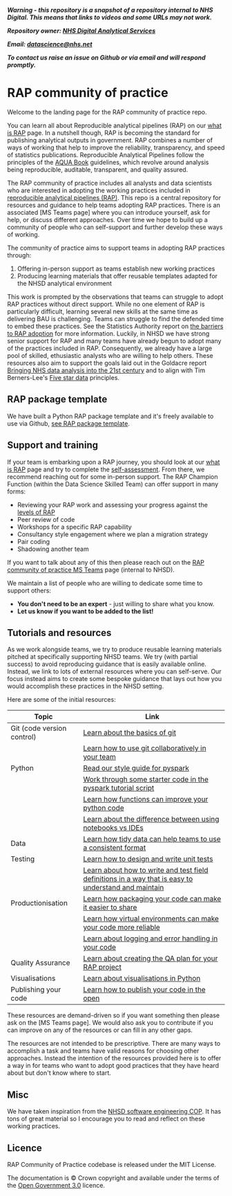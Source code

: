 ***Warning - this repository is a snapshot of a repository internal to NHS Digital.
This means that links to videos and some URLs may not work.***

***Repository owner: [NHS Digital Analytical Services](https://github.com/NHSDigital/data-analytics-services)***

***Email: datascience@nhs.net***

***To contact us raise an issue on Github or via email and will respond promptly.***

# RAP community of practice
Welcome to the landing page for the RAP community of practice repo. 

You can learn all about Reproducible analytical pipelines (RAP) on our [what is RAP](what-is-RAP.md) page. In a nutshell though, RAP is becoming the standard for publishing analytical outputs in government. RAP combines a number of ways of working that help to improve the reliability, transparency, and speed of statistics publications. Reproducible Analytical Pipelines follow the principles of the [AQUA Book](https://www.gov.uk/government/publications/the-aqua-book-guidance-on-producing-quality-analysis-for-government) guidelines, which revolve around analysis being reproducible, auditable, transparent, and quality assured. 

The RAP community of practice includes all analysts and data scientists who are interested in adopting the working practices included in [reproducible analytical pipelines (RAP)](what-is-RAP.md). This repo is a central repository for resources and guidance to help teams adopting RAP practices. There is an associated [MS Teams page] where you can introduce yourself, ask for help, or discuss different approaches. Over time we hope to build up a community of people who can self-support and further develop these ways of working.

The community of practice aims to support teams in adopting RAP practices through: 
1. Offering in-person support as teams establish new working practices
2. Producing learning materials that offer reusable templates adapted for the NHSD analytical environment

This work is prompted by the observations that teams can struggle to adopt RAP practices without direct support. While no one element of RAP is particularly difficult, learning several new skills at the same time as delivering BAU is challenging. Teams can struggle to find the defended time to embed these practices. See the Statistics Authority report on [the barriers to RAP adoption](https://osr.statisticsauthority.gov.uk/publication/reproducible-analytical-pipelines-overcoming-barriers-to-adoption/) for more information. Luckily, in NHSD we have strong senior support for RAP and many teams have already begun to adopt many of the practices included in RAP. Consequently, we already have a large pool of skilled, ethusiastic analysts who are willing to help others. These resources also aim to support the goals laid out in the Goldacre report [Bringing NHS data analysis into the 21st century](https://journals.sagepub.com/doi/10.1177/0141076820930666) and to align with Tim Berners-Lee's [Five star data](https://5stardata.info/en/) principles.

## RAP package template
We have built a Python RAP package template and it's freely available to use via Github, [see RAP package template](https://github.com/NHSDigital/rap-package-template).

## Support and training
If your team is embarking upon a RAP journey, you should look at our [what is RAP](what-is-RAP.md) page and try to complete the [self-assessment](what-is-RAP.md#rap-self-assessment). From there, we recommend reaching out for some in-person support. The RAP Champion Function (within the Data Science Skilled Team) can offer support in many forms:
* Reviewing your RAP work and assessing your progress against the [levels of RAP](what-is-RAP.md#levels-of-rap)
* Peer review of code
* Workshops for a specific RAP capability
* Consultancy style engagement where we plan a migration strategy
* Pair coding
* Shadowing another team

If you want to talk about any of this then please reach out on the [RAP community of practice MS Teams](https://teams.microsoft.com/l/team/19%3aEnoJ_c3NIwcWaLoqHyrbmiui8SI-8lZ1B2SvxNuGbyU1%40thread.tacv2/conversations?groupId=1c1528d7-030e-48eb-92cf-dc0f6a618ea0&tenantId=50f6071f-bbfe-401a-8803-673748e629e2) page (internal to NHSD). 

We maintain a list of people who are willing to dedicate some time to support others:
- **You don't need to be an expert** - just willing to share what you know. 
- **Let us know if you want to be added to the list!**

## Tutorials and resources
As we work alongside teams, we try to produce reusable learning materials pitched at specifically supporting NHSD teams. We try (with partial success) to avoid reproducing guidance that is easily available online. Instead, we link to lots of external resources where you can self-serve. Our focus instead aims to create some bespoke guidance that lays out how you would accomplish these practices in the NHSD setting.

Here are some of the initial resources:

| Topic                      | Link                                                                                                                                                              |
|----------------------------|-------------------------------------------------------------------------------------------------------------------------------------------------------------------|
| Git (code version control) | [Learn about the basics of git](development-approach/01_intro-to-git.md)                                                                                          |
|                            | [Learn how to use git collaboratively in your team](development-approach/02_using-git-collaboratively.md)                                                         |
| Python                     | [Read our style guide for pyspark](pyspark/pyspark-style-guide.md)                                                                                                |
|                            | [Work through some starter code in the pyspark tutorial script](pyspark/pyspark-tutorial.py)                                                                      |
|                            | [Learn how functions can improve your python code](python/python-functions.md)                                                                                    |
|                            | [Learn about the difference between using notebooks vs IDEs](development-approach/07_notebooks_versus_ide_development.md)                                         |
| Data                       | [Learn how tidy data can help teams to use a consistent format](development-approach/06_tidy-data.md)                                                             |
| Testing                    | [Learn how to design and write unit tests](development-approach/04_unit-tests.md)                                                                                 |
|                            | [Learn about how to write and test field definitions in a way that is easy to understand and maintain](development-approach/05_unit-testing-field-definitions.md) |
| Productionisation          | [Learn how packaging your code can make it easier to share](python/project-structure-and-packaging.md)                                                            |
|                            | [Learn how virtual environments can make your code more reliable](python/virtual-environments.md)                                                                 |
|                            | [Learn about logging and error handling in your code](python/logging-and-error-handling.md)                                                                       |
| Quality Assurance          | [Learn about creating the QA plan for your RAP project](development-approach/03_quality-assuring-analytical-ouputs.md)                                            |
| Visualisations             | [Learn about visualisations in Python](python/visualisation-in-python.md)                                                                                         |
| Publishing your code       | [Learn how to publish your code in the open](development-approach/08_how-to-publish-your-code-in-the-open.md)                                                     |

These resources are demand-driven so if you want something then please ask on the [MS Teams page]. We would also ask you to contribute if you can improve on any of the resources or can fill in any other gaps. 

The resources are not intended to be prescriptive. There are many ways to accomplish a task and teams have valid reasons for choosing other approaches. Instead the intention of the resources provided here is to offer a way in for teams who want to adopt good practices that they have heard about but don't know where to start.

## Misc
We have taken inspiration from the [NHSD software engineering COP](https://github.com/NHSDigital/software-engineering-quality-framework/blob/master/insights/review.md). It has tons of great material so I encourage you to read and reflect on these working practices.

## Licence
RAP Community of Practice codebase is released under the MIT License.

The documentation is © Crown copyright and available under the terms of the [Open Government 3.0](https://www.nationalarchives.gov.uk/doc/open-government-licence/version/3/) licence.

